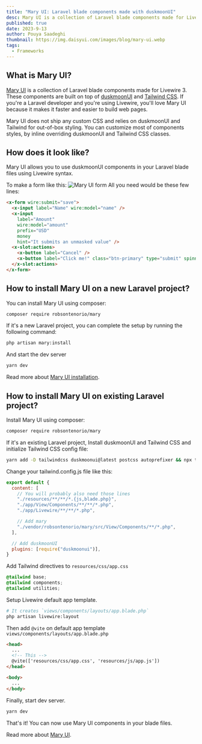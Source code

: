 ```yaml
---
title: "Mary UI: Laravel blade components made with duskmoonUI"
desc: Mary UI is a collection of Laravel blade components made for Livewire 3 and styled around duskmoonUI and Tailwind CSS
published: true
date: 2023-9-13
author: Pouya Saadeghi
thumbnail: https://img.daisyui.com/images/blog/mary-ui.webp
tags:
  - Frameworks
---
```


<script>
  import Translate from "$components/Translate.svelte"
</script>

## What is Mary UI?

[Mary UI](https://mary-ui.com/) is a collection of Laravel blade components made for Livewire 3.
These components are built on top of [duskmoonUI](https://duskmoonui.com/) and [Tailwind CSS](https://tailwindcss.com/).
If you're a Laravel developer and you're using Livewire, you'll love Mary UI because it makes it faster and easier to build web pages.

Mary UI does not ship any custom CSS and relies on duskmoonUI and Tailwind for out-of-box styling. You can customize most of components styles, by inline overriding duskmoonUI and Tailwind CSS classes.

## How does it look like?

Mary UI allows you to use duskmoonUI components in your Laravel blade files using Livewire syntax.

To make a form like this:
![Mary UI form](https://img.daisyui.com/images/blog/mary-ui-form.webp)
All you need would be these few lines:

```html
<x-form wire:submit="save">
  <x-input label="Name" wire:model="name" />
  <x-input
    label="Amount"
    wire:model="amount"
    prefix="USD"
    money
    hint="It submits an unmasked value" />
  <x-slot:actions>
    <x-button label="Cancel" />
    <x-button label="Click me!" class="btn-primary" type="submit" spinner="save" />
  </x-slot:actions>
</x-form>
```

## How to install Mary UI on a new Laravel project?

You can install Mary UI using composer:

```bash
composer require robsontenorio/mary
```

If it's a new Laravel project, you can complete the setup by running the following command:

```bash
php artisan mary:install
```

And start the dev server

```bash
yarn dev
```

Read more about [Mary UI installation](https://mary-ui.com/docs/installation).

## How to install Mary UI on existing Laravel project?

Install Mary UI using composer:

```bash
composer require robsontenorio/mary
```

If it's an existing Laravel project, Install duskmoonUI and Tailwind CSS and initialize Tailwind CSS config file:

```bash
yarn add -D tailwindcss duskmoonui@latest postcss autoprefixer && npx tailwindcss init -p
```

Change your tailwind.config.js file like this:

```js
export default {
  content: [
    // You will probably also need those lines
    "./resources/**/**/*.{js,blade.php}",
    "./app/View/Components/**/**/*.php",
    "./app/Livewire/**/**/*.php",

    // Add mary
    "./vendor/robsontenorio/mary/src/View/Components/**/*.php",
  ],

  // Add duskmoonUI
  plugins: [require("duskmoonui")],
}
```

Add Tailwind directives to `resources/css/app.css`

```css
@tailwind base;
@tailwind components;
@tailwind utilities;
```

Setup Livewire default app template.

```bash
# It creates `views/components/layouts/app.blade.php`
php artisan livewire:layout
```

Then add `@vite` on default app template `views/components/layouts/app.blade.php`

```html
<head>
  ...
  <!-- This -->
  @vite(['resources/css/app.css', 'resources/js/app.js'])
</head>

<body>
  ...
</body>
```

Finally, start dev server.

```bash
yarn dev
```

That's it! You can now use Mary UI components in your blade files.

Read more about [Mary UI](https://mary-ui.com).
